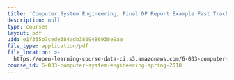```yaml
---
title: 'Computer System Engineering, Final DP Report Example Fast Track'
description: null
type: courses
layout: pdf
uid: e1f355b7cede384adb3809486938e9aa
file_type: application/pdf
file_location: >-
  https://open-learning-course-data-ci.s3.amazonaws.com/6-033-computer-system-engineering-spring-2018/e1f355b7cede384adb3809486938e9aa_MIT6_033S18fasttrackdppr.pdf
course_id: 6-033-computer-system-engineering-spring-2018
---
```

